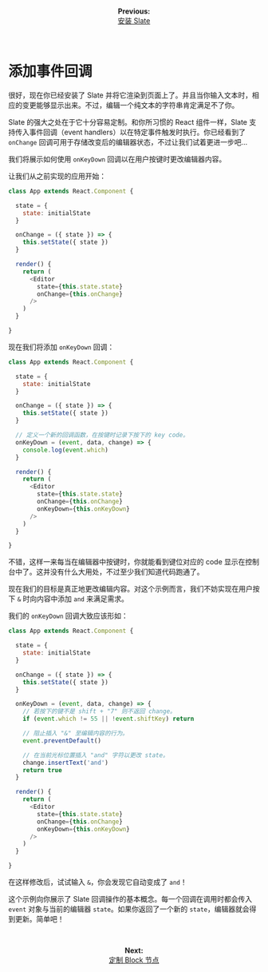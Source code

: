 
<br/>
<p align="center"><strong>Previous:</strong><br/><a href="./installing-slate.md">安装 Slate</a></p>
<br/>

# 添加事件回调

很好，现在你已经安装了 Slate 并将它渲染到页面上了。并且当你输入文本时，相应的变更能够显示出来。不过，编辑一个纯文本的字符串肯定满足不了你。

Slate 的强大之处在于它十分容易定制。和你所习惯的 React 组件一样，Slate 支持传入事件回调（event handlers）以在特定事件触发时执行。你已经看到了 `onChange` 回调可用于存储改变后的编辑器状态，不过让我们试着更进一步吧…

我们将展示如何使用 `onKeyDown` 回调以在用户按键时更改编辑器内容。

让我们从之前实现的应用开始：

```js
class App extends React.Component {

  state = {
    state: initialState
  }

  onChange = ({ state }) => {
    this.setState({ state })
  }

  render() {
    return (
      <Editor
        state={this.state.state}
        onChange={this.onChange}
      />
    )
  }

}
```

现在我们将添加 `onKeyDown` 回调：

```js
class App extends React.Component {

  state = {
    state: initialState
  }

  onChange = ({ state }) => {
    this.setState({ state })
  }

  // 定义一个新的回调函数，在按键时记录下按下的 key code。
  onKeyDown = (event, data, change) => {
    console.log(event.which)
  }

  render() {
    return (
      <Editor
        state={this.state.state}
        onChange={this.onChange}
        onKeyDown={this.onKeyDown}
      />
    )
  }

}
```

不错，这样一来每当在编辑器中按键时，你就能看到键位对应的 code 显示在控制台中了。这并没有什么大用处，不过至少我们知道代码跑通了。

现在我们的目标是真正地更改编辑内容。对这个示例而言，我们不妨实现在用户按下 `&` 时向内容中添加 `and` 来满足需求。

我们的 `onKeyDown` 回调大致应该形如：

```js
class App extends React.Component {

  state = {
    state: initialState
  }

  onChange = ({ state }) => {
    this.setState({ state })
  }

  onKeyDown = (event, data, change) => {
    // 若按下的键不是 shift + "7" 则不返回 change。
    if (event.which != 55 || !event.shiftKey) return

    // 阻止插入 "&" 至编辑内容的行为。
    event.preventDefault()

    // 在当前光标位置插入 "and" 字符以更改 state。
    change.insertText('and')
    return true
  }

  render() {
    return (
      <Editor
        state={this.state.state}
        onChange={this.onChange}
        onKeyDown={this.onKeyDown}
      />
    )
  }

}
```

在这样修改后，试试输入 `&`，你会发现它自动变成了 `and`！

这个示例向你展示了 Slate 回调操作的基本概念。每一个回调在调用时都会传入 `event` 对象与当前的编辑器 `state`。如果你返回了一个新的 `state`，编辑器就会得到更新。简单吧！

<br/>
<p align="center"><strong>Next:</strong><br/><a href="./defining-custom-block-nodes.md">定制 Block 节点</a></p>
<br/>
